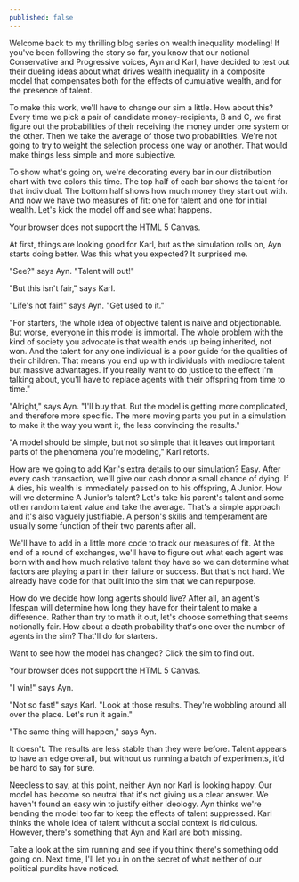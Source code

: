 ```yaml
---
published: false
---
```

Welcome back to my thrilling blog series on wealth inequality modeling! If you've been following the story so far, you know that our notional Conservative and Progressive voices, Ayn and Karl, have decided to test out their dueling ideas about what drives wealth inequality in a composite model that compensates both for the effects of cumulative wealth, and for the presence of talent. 

To make this work, we'll have to change our sim a little. How about this? Every time we pick a pair of candidate money-recipients, B and C, we first figure out the probabilities of their receiving the money under one system or the other. Then we take the average of those two probabilities. We're not going to try to weight the selection process one way or another. That would make things less simple and more subjective. 

To show what's going on, we're decorating every bar in our distribution chart with two colors this time. The top half of each bar shows the talent for that individual. The bottom half shows how much money they start out with. And now we have two measures of fit: one for talent and one for initial wealth. Let's kick the model off and see what happens.

<canvas id="canvasWealthEntropyBoth" width="500" height="200">
 Your browser does not support the HTML 5 Canvas.
</canvas>
<script>
function simWealthEntropyBoth() {

  //SIM WRAPPER CONFIG =====================
  var state = 0;
  var timer;
  var canvas = document.getElementById('canvasWealthEntropyBoth');
  var context = canvas.getContext('2d');
  canvas.addEventListener('click', updateState, false);

  function updateState() {
    state = (state+1)%3;
    if (state == 0) {
      //Reset sim
      init();
    } else if (state == 1) {
      //Run sim
      timer = setInterval(update, 33);
    } else {
      //Stop sim
      clearInterval(timer);
    }
  }
  //=====================
  //SIM CODE =====================

  var agentList;
  var agentCount = 500;
  var wealthInit = 1000;
  var exchangesPerUpdate = 100;
  var maxExchange = 100;
  var gini = 0;
  var talentFit = 0;
  var wealthFit = 0;

  function init() {
    agentList = new Array();

    //Create agents
    for (var i = 0; i < agentCount; i++) {
      var agent = {
        wealth:(Math.random() * wealthInit * 2),
        talent:Math.random(),
        talentColor:"#000000",
        wealthColor:"#000000",
        talentRank: 0,
        wealthRank: 0
      }
      agentList.push(agent);
    }

    //Sort agents based on talent
    agentList.sort(function (a,b) {
      return a.talent - b.talent;
    });

    //Set color for agents based on talent
    for (var i = 0; i < agentCount; i++) {
      var agent = agentList[i];

      var redVal = Math.floor(agent.talent * 255.0);
      var greenVal = Math.floor(agent.talent * 255.0 * 0.9);
      agent.talentColor = "rgb("+redVal+","+greenVal+",0)"

      agent.talentRank = i;
    }

    //Sort agents based on wealth
    agentList.sort(function (a,b) {
      return a.wealth - b.wealth;
    });

    //Set color for agents based on wealth
    for (var i = 0; i < agentCount; i++) {
      var agent = agentList[i];

      var colorVal = Math.floor(((i) * 255.0) / agentCount);
      agent.wealthColor = "rgb(0,"+colorVal+",0)"

      agent.wealthRank = i;
    }

    //Calculate wealth ineuality
    gini = calculateGini();

    //Calculate predictive power of talent measure
    talentFit = calculateTalentFit();

    //Calculate predictive power of wealth measure
    wealthFit = calculateWealthFit();

    paint();
  }

  function update() {

    //Make wealth transfers
    for (var i = 0; i < exchangesPerUpdate; i++) {
      var exchangeAmount = Math.random() * maxExchange;

      var indexA = Math.floor(Math.random() * agentCount);
      var indexB = Math.floor(Math.random() * agentCount);
      var indexC = Math.floor(Math.random() * agentCount);
      var agentA = agentList[indexA];
      var agentB = agentList[indexB];
      var agentC = agentList[indexC];

      //If A can pay
      if (agentA.wealth >= exchangeAmount) {
        agentA.wealth -= exchangeAmount;

        var talentSum = agentB.talent + agentC.talent;
        var fractionTalentB = agentB.talent/talentSum;

        var wealthSum = agentB.wealth + agentC.wealth;
        var fractionWealthB = agentB.wealth/wealthSum;

        /*
        We experimentally determine the success of B by
        finding the mean of the two probabilities.
         */
        var fractionMeanB = (fractionTalentB + fractionWealthB) / 2;

        if (Math.random() < fractionMeanB) {
          agentB.wealth += exchangeAmount;
        } else {
          agentC.wealth += exchangeAmount;
        }
      }
    }

    //Sort array by wealth
    agentList.sort(function (a,b) {
      return a.wealth - b.wealth;
    });

    //Calculate wealth inequality
    gini = calculateGini();

    //Calculate predictive power of talent
    talentFit = calculateTalentFit();

    //Calculate predictive power of money
    wealthFit = calculateWealthFit();

    paint();
  }

  function calculateGini() {

    //Find total wealth
    var totalWealth = 0;
    for (var i = 0; i < agentCount; i++) {
      totalWealth += agentList[i].wealth;
    }

    //Find average wealth
    var meanWealth = totalWealth / agentCount;

    //Calculate mean difference from the average
    var totalDiff = 0;
    for (var i = 0; i < agentCount; i++) {
      totalDiff += Math.abs(meanWealth - agentList[i].wealth);
    }

    //Calculate GINI
    var inequality = totalDiff / (2 * totalWealth);

    return inequality;
  }

  function calculateTalentFit() {

    var totalDiff = 0;
    for (var i = 0; i < agentCount; i++) {

      //Calculate distance from ideal for each agent
      var diff = Math.abs(i - agentList[i].talentRank);

      //Sum differences from ideal
      totalDiff += diff;
    }

    //Find mean difference
    var meanDiff = totalDiff / agentCount;
    var scaledMean = meanDiff / agentCount;

    var fit = 1 - (2 * scaledMean);
    return fit;
  }

  function calculateWealthFit() {

    var totalDiff = 0;
    for (var i = 0; i < agentCount; i++) {

      //Calculate distance from ideal for each agent
      var diff = Math.abs(i - agentList[i].wealthRank);

      //Sum differences from ideal
      totalDiff += diff;
    }

    //Find mean difference
    var meanDiff = totalDiff / agentCount;
    var scaledMean = meanDiff / agentCount;

    var fit = 1 - (2 * scaledMean);
    return fit;
  }

  function paint() {
    //Paint background
    context.fillStyle = '#999999';
    context.fillRect(0, 0, canvas.width, canvas.height);

    //Sort Array
    agentList.sort(function (a,b) {
      return a.wealth - b.wealth;
    });

    //Find the maximum bar height
    var maxHeight = agentList[agentCount-1].wealth;

    //Determine scaling for bars
    var scaleHeight = canvas.height/maxHeight;
    var barWidth = canvas.width/agentCount;

    //Iterate over agents
    for (var i = 0; i < agentCount; i++) {
      var width = Math.floor(barWidth);
      // var height = Math.floor(agentList[i].wealth*scaleHeight);
      var height = Math.floor(agentList[i].wealth*scaleHeight);
      var x = Math.floor(i * barWidth);
      var y = canvas.height - height;

      //Display bar for each agent
      context.fillStyle = agentList[i].talentColor;
      context.fillRect(x, y, width, height/2);
      context.fillStyle = agentList[i].wealthColor;
      context.fillRect(x, y+(height/2), width, height/2);
    }

    //Display GINI
    context.fillStyle = '#FFFFFF';
    context.font = '20px Arial';
    context.fillText("GINI: "+gini.toPrecision(2), 10, 30);

    //Display Talent Fit
    context.fillStyle = '#EEFF00';
    context.fillText("Talent Fit:  "+talentFit.toPrecision(2), 10, 50);

    //Display Weealth Fit
    context.fillStyle = '#00FF00';
    context.fillText("Wealth Fit: "+wealthFit.toPrecision(2), 10, 70);

  }

  init();
  //=====================
}
simWealthEntropyBoth();
</script>

At first, things are looking good for Karl, but as the simulation rolls on, Ayn starts doing better. Was this what you expected? It surprised me. 

"See?" says Ayn. "Talent will out!"

"But this isn't fair," says Karl.

"Life's not fair!" says Ayn. "Get used to it."

"For starters, the whole idea of objective talent is naive and objectionable. But worse, everyone in this model is immortal. The whole problem with the kind of society you advocate is that wealth ends up being inherited, not won. And the talent for any one individual is a poor guide for the qualities of their children. That means you end up with individuals with mediocre talent but massive advantages. If you really want to do justice to the effect I'm talking about, you'll have to replace agents with their offspring from time to time."

"Alright," says Ayn. "I'll buy that. But the model is getting more complicated, and therefore more specific. The more moving parts you put in a simulation to make it the way you want it, the less convincing the results."

"A model should be simple, but not so simple that it leaves out important parts of the phenomena you're modeling," Karl retorts.

How are we going to add Karl's extra details to our simulation? Easy. After every cash transaction, we'll give our cash donor a small chance of dying. If A dies, his wealth is immediately passed on to his offspring, A Junior. How will we determine A Junior's talent? Let's take his parent's talent and some other random talent value and take the average. That's a simple approach and it's also vaguely justifiable. A person's skills and temperament are usually some function of their two parents after all.

We'll have to add in a little more code to track our measures of fit. At the end of a round of exchanges, we'll have to figure out what each agent was born with and how much relative talent they have so we can determine what factors are playing a part in their failure or success. But that's not hard. We already have code for that built into the sim that we can repurpose.

How do we decide how long agents should live? After all, an agent's lifespan will determine how long they have for their talent to make a difference. Rather than try to math it out, let's choose something that seems notionally fair. How about a death probability that's one over the number of agents in the sim? That'll do for starters. 

Want to see how the model has changed? Click the sim to find out. 

<canvas id="canvasWealthEntropyDeath" width="500" height="200">
 Your browser does not support the HTML 5 Canvas.
</canvas>
<script>
function simWealthEntropyDeath() {

  //SIM WRAPPER CONFIG =====================
  var state = 0;
  var timer;
  var canvas = document.getElementById('canvasWealthEntropyDeath');
  var context = canvas.getContext('2d');
  canvas.addEventListener('click', updateState, false);

  function updateState() {
    state = (state+1)%3;
    if (state == 0) {
      //Reset sim
      init();
    } else if (state == 1) {
      //Run sim
      timer = setInterval(update, 33);
    } else {
      //Stop sim
      clearInterval(timer);
    }
  }
  //=====================
  //SIM CODE =====================

  var agentList;
  var agentCount = 500;
  var wealthInit = 1000;
  var exchangesPerUpdate = 100;
  var maxExchange = 100;
  var gini = 0;
  var talentFit = 0;
  var wealthFit = 0;
  var deathProb = 1/500;


  function init() {
    agentList = new Array();

    //Create agents
    for (var i = 0; i < agentCount; i++) {
      var initWealth = (Math.random() * wealthInit * 2);
      var agent = {
        wealth:initWealth,
        talent:Math.random(),
        talentColor:"#000000",
        wealthColor:"#000000",
        talentRank: 0,
        wealthRank: 0,
        startWealth: initWealth
      }
      agentList.push(agent);
    }

    //Sort agents based on talent
    agentList.sort(function (a,b) {
      return a.talent - b.talent;
    });

    //Set color for agents based on talent
    for (var i = 0; i < agentCount; i++) {
      var agent = agentList[i];

      var redVal = Math.floor(agent.talent * 255.0);
      var greenVal = Math.floor(agent.talent * 255.0 * 0.9);
      agent.talentColor = "rgb("+redVal+","+greenVal+",0)"

      agent.talentRank = i;
    }

    //Sort agents based on starting wealth
    agentList.sort(function (a,b) {
      return a.startWealth - b.startWealth;
    });

    //Set color for agents based on wealth
    for (var i = 0; i < agentCount; i++) {
      var agent = agentList[i];

      var colorVal = Math.floor(((i) * 255.0) / agentCount);
      agent.wealthColor = "rgb(0,"+colorVal+",0)"

      agent.wealthRank = i;
    }

    //Calculate wealth ineuality
    gini = calculateGini();

    //Calculate predictive power of talent measure
    talentFit = calculateTalentFit();

    //Calculate predictive power of wealth measure
    wealthFit = calculateWealthFit();

    paint();
  }

  function update() {

    //Make wealth transfers
    for (var i = 0; i < exchangesPerUpdate; i++) {
      var exchangeAmount = Math.random() * maxExchange;

      var indexA = Math.floor(Math.random() * agentCount);
      var indexB = Math.floor(Math.random() * agentCount);
      var indexC = Math.floor(Math.random() * agentCount);
      var agentA = agentList[indexA];
      var agentB = agentList[indexB];
      var agentC = agentList[indexC];

      //If A can pay
      if (agentA.wealth >= exchangeAmount) {
        agentA.wealth -= exchangeAmount;

        var talentSum = agentB.talent + agentC.talent;
        var fractionTalentB = agentB.talent/talentSum;

        var wealthSum = agentB.wealth + agentC.wealth;
        var fractionWealthB = agentB.wealth/wealthSum;

        /*
        We experimentally determine the success of B by
        finding the mean of the two probabilities.
         */
        var fractionMeanB = (fractionTalentB + fractionWealthB) / 2;

        if (Math.random() < fractionMeanB) {
          agentB.wealth += exchangeAmount;
        } else {
          agentC.wealth += exchangeAmount;
        }
      }

      if (Math.random() < deathProb) {
        agentA.talent = (agentA.talent + Math.random())/2;
        agentA.startWealth = agentA.wealth;
      }
    }

    /*
    Our population now contains individuals with
    New talent levels and starting wealth.
    This means that we need to re-label the population
    so that our indices still work.
     */

    //Sort agents based on talent
    agentList.sort(function (a,b) {
      return a.talent - b.talent;
    });

    //Set color for agents based on talent
    for (var i = 0; i < agentCount; i++) {
      var agent = agentList[i];

      var redVal = Math.floor(agent.talent * 255.0);
      var greenVal = Math.floor(agent.talent * 255.0 * 0.9);
      agent.talentColor = "rgb("+redVal+","+greenVal+",0)"

      agent.talentRank = i;
    }

    //Sort agents based on starting wealth
    agentList.sort(function (a,b) {
      return a.startWealth - b.startWealth;
    });

    //Set color for agents based on wealth
    for (var i = 0; i < agentCount; i++) {
      var agent = agentList[i];

      var colorVal = Math.floor(((i) * 255.0) / agentCount);
      agent.wealthColor = "rgb(0,"+colorVal+",0)"

      agent.wealthRank = i;
    }

    //Sort array by wealth
    agentList.sort(function (a,b) {
      return a.wealth - b.wealth;
    });

    //Calculate wealth inequality
    gini = calculateGini();

    //Calculate predictive power of talent
    talentFit = calculateTalentFit();

    //Calculate predictive power of money
    wealthFit = calculateWealthFit();

    paint();
  }

  function calculateGini() {

    //Find total wealth
    var totalWealth = 0;
    for (var i = 0; i < agentCount; i++) {
      totalWealth += agentList[i].wealth;
    }

    //Find average wealth
    var meanWealth = totalWealth / agentCount;

    //Calculate mean difference from the average
    var totalDiff = 0;
    for (var i = 0; i < agentCount; i++) {
      totalDiff += Math.abs(meanWealth - agentList[i].wealth);
    }

    //Calculate GINI
    var inequality = totalDiff / (2 * totalWealth);

    return inequality;
  }

  function calculateTalentFit() {

    var totalDiff = 0;
    for (var i = 0; i < agentCount; i++) {

      //Calculate distance from ideal for each agent
      var diff = Math.abs(i - agentList[i].talentRank);

      //Sum differences from ideal
      totalDiff += diff;
    }

    //Find mean difference
    var meanDiff = totalDiff / agentCount;
    var scaledMean = meanDiff / agentCount;

    var fit = 1 - (2 * scaledMean);
    return fit;
  }

  function calculateWealthFit() {

    var totalDiff = 0;
    for (var i = 0; i < agentCount; i++) {

      //Calculate distance from ideal for each agent
      var diff = Math.abs(i - agentList[i].wealthRank);

      //Sum differences from ideal
      totalDiff += diff;
    }

    //Find mean difference
    var meanDiff = totalDiff / agentCount;
    var scaledMean = meanDiff / agentCount;

    var fit = 1 - (2 * scaledMean);
    return fit;
  }

  function paint() {
    //Paint background
    context.fillStyle = '#999999';
    context.fillRect(0, 0, canvas.width, canvas.height);

    //Sort Array
    agentList.sort(function (a,b) {
      return a.wealth - b.wealth;
    });

    //Find the maximum bar height
    var maxHeight = agentList[agentCount-1].wealth;

    //Determine scaling for bars
    var scaleHeight = canvas.height/maxHeight;
    var barWidth = canvas.width/agentCount;

    //Iterate over agents
    for (var i = 0; i < agentCount; i++) {
      var width = Math.floor(barWidth);
      // var height = Math.floor(agentList[i].wealth*scaleHeight);
      var height = Math.floor(agentList[i].wealth*scaleHeight);
      var x = Math.floor(i * barWidth);
      var y = canvas.height - height;

      //Display bar for each agent
      context.fillStyle = agentList[i].talentColor;
      context.fillRect(x, y, width, height/2);
      context.fillStyle = agentList[i].wealthColor;
      context.fillRect(x, y+(height/2), width, height/2);
    }

    //Display GINI
    context.fillStyle = '#FFFFFF';
    context.font = '20px Arial';
    context.fillText("GINI: "+gini.toPrecision(2), 10, 30);

    //Display Talent Fit
    context.fillStyle = '#EEFF00';
    context.fillText("Talent Fit:  "+talentFit.toPrecision(2), 10, 50);

    //Display Weealth Fit
    context.fillStyle = '#00FF00';
    context.fillText("Wealth Fit: "+wealthFit.toPrecision(2), 10, 70);

  }

  init();
  //=====================
}
simWealthEntropyDeath();
</script>

"I win!" says Ayn.

"Not so fast!" says Karl. "Look at those results. They're wobbling around all over the place. Let's run it again."

"The same thing will happen," says Ayn.

It doesn't. The results are less stable than they were before. Talent appears to have an edge overall, but without us running a batch of experiments, it'd be hard to say for sure. 

Needless to say, at this point, neither Ayn nor Karl is looking happy. Our model has become so neutral that it's not giving us a clear answer. We haven't found an easy win to justify either ideology. Ayn thinks we're bending the model too far to keep the effects of talent suppressed. Karl thinks the whole idea of talent without a social context is ridiculous. However, there's something that Ayn and Karl are both missing. 

Take a look at the sim running and see if you think there's something odd going on. Next time, I'll let you in on the secret of what neither of our political pundits have noticed.
